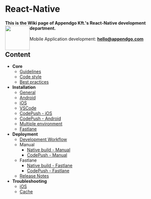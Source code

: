# React-Native

#### This is the Wiki page of Appendgo Kft.'s React-Native development department. <img height="80" style="float:left" src="https://user-images.githubusercontent.com/645053/236628029-2b639e90-a9a2-40f1-ba2d-8d77181ae27a.png">

Mobile Application development: **hello@appendgo.com**

## Content

* **Core**
  * [Guidelines](main/GUIDELINES.MD)
  * [Code style](main/CODE-STYLE.MD)
  * [Best practices](main/BEST-PRACTICES.MD)
* **Installation**
  * [General](installation/GENERAL.MD)
  * [Android](installation/ANDROID.MD)
  * [iOS](installation/IOS.MD)
  * [VSCode](installation/VSCODE.MD)
  * [CodePush - iOS](installation/CODEPUSH-IOS.MD)
  * [CodePush - Android](installation/CODEPUSH-ANDROID.MD)
  * [Multiple environment](installation/MULTIPLEENVIRONMENT.MD)
  * [Fastlane](installation/FASTLANE.MD)
* **Deployment**
  * [Development Workflow](deployment/DEVWORKFLOW.MD)
  * Manual
    * [Native build - Manual](deployment/DEPLOYMANUAL.MD)
    * [CodePush - Manual](deployment/DEPLOYCODEPUSH.MD)
  * Fastlane
    * [Native build - Fastlane](deployment/FASTLANENATIVE.MD)
    * [CodePush - Fastlane](deployment/FASTLANECODEPUSH.MD)
  * [Release Notes](deployment/RELEASENOTES.MD)
* **Troubleshooting**
  * [iOS](troubleshooting/IOS.MD)
  * [Cache](troubleshooting/CACHE.MD)

